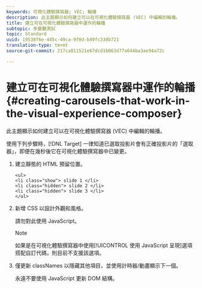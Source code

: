 ```yaml
---
keywords: 可視化體驗撰寫器; VEC; 輪播
description: 此主題顯示如何建立可以在可視化體驗撰寫器 (VEC) 中編輯的輪播。
title: 建立可在可視化體驗撰寫器中運作的輪播
subtopic: 多變數測試
topic: Standard
uuid: 19538f6e-445c-49ca-9f0d-b49fc330b721
translation-type: tm+mt
source-git-commit: 217ca811521e67dcd1b063d77a644ba3ae94a72c

---
```



# 建立可在可視化體驗撰寫器中運作的輪播{#creating-carousels-that-work-in-the-visual-experience-composer}

此主題顯示如何建立可以在可視化體驗撰寫器 (VEC) 中編輯的輪播。

使用下列步驟時，[!DNL Target] 一律知道已選取投影片會有正確投影片的「選取器」，即便在幾秒後它在可視化體驗撰寫器中已變更。

1. 建立靜態的 HTML 預留位置。

   ```
   <ul>
   <li class="show"> slide 1 </li>
   <li class="hidden"> slide 2 </li>
   <li class="hidden"> slide 3 </li>
   </ul>
   ```

1. 新增 CSS 以設計外觀和風格。

   請勿對此使用 JavaScript。

   >[!NOTE]
   >
   >如果是在可視化體驗撰寫器中使用[!UICONTROL 使用 JavaScript 呈現]選項搭配自訂代碼，則目前不支援該選項。

1. 僅更新 classNames 以隱藏其他項目，並使用計時器/動畫顯示下一個。

   永遠不要使用 JavaScript 更新 DOM 結構。